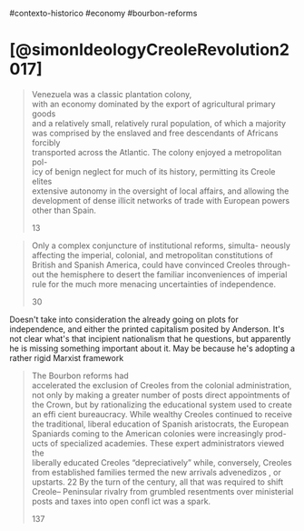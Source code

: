 #contexto-historico
#economy
#bourbon-reforms

# [@simonIdeologyCreoleRevolution2017]

> Venezuela was a classic plantation colony,  
> with an economy dominated by the export of agricultural primary goods  
> and a relatively small, relatively rural population, of which a majority  
> was comprised by the enslaved and free descendants of Africans forcibly  
> transported across the Atlantic. The colony enjoyed a metropolitan pol-  
> icy of benign neglect for much of its history, permitting its Creole elites  
> extensive autonomy in the oversight of local affairs, and allowing the  
> development of dense illicit networks of trade with European powers  
> other than Spain.
> 
> 13


> Only a complex conjuncture of institutional reforms, simulta-
> neously affecting the imperial, colonial, and metropolitan constitutions
> of British and Spanish America, could have convinced Creoles through-
> out the hemisphere to desert the familiar inconveniences of imperial rule
> for the much more menacing uncertainties of independence.
> 
> 30

Doesn't take into consideration the already going on plots for independence, and either the printed capitalism posited by Anderson. It's not clear what's that incipient nationalism that he questions, but apparently he is missing something important about it. May be because he's adopting a rather rigid Marxist framework



> The Bourbon reforms had  
> accelerated the exclusion of Creoles from the colonial administration,  
> not only by making a greater number of posts direct appointments of  
> the Crown, but by rationalizing the educational system used to create  
> an effi cient bureaucracy. While wealthy Creoles continued to receive  
> the traditional, liberal education of Spanish aristocrats, the European  
> Spaniards coming to the American colonies were increasingly prod-  
> ucts of specialized academies. These expert administrators viewed the  
> liberally educated Creoles “depreciatively” while, conversely, Creoles  
> from established families termed the new arrivals advenedizos , or  
> upstarts. 22 By the turn of the century, all that was required to shift  
> Creole– Peninsular rivalry from grumbled resentments over ministerial  
> posts and taxes into open confl ict was a spark.
> 
> 137


